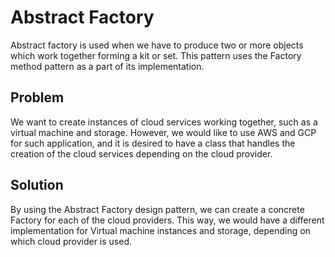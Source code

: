# Abstract Factory

Abstract factory is used when we have to produce two or more objects which work together forming a kit or set. This pattern
uses the Factory method pattern as a part of its implementation. 

## Problem

We want to create instances of cloud services working together, such as a virtual machine and storage. However,
we would like to use AWS and GCP for such application, and it is desired to have a class that handles the creation
of the cloud services depending on the cloud provider.

## Solution

By using the Abstract Factory design pattern, we can create a concrete Factory for each of the cloud providers.
This way, we would have a different implementation for Virtual machine instances and storage, depending
on which cloud provider is used.
